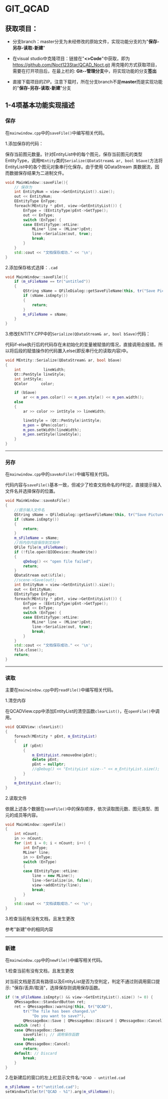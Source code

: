 # GIT_QCAD

## **获取项目：**

- 分支branch：master分支为未经修改的原始文件，实现功能分支的为"**保存-另存-读取-新建**"

- 在visual studio中克隆项目：链接在"**<>Code**"中获取，即为 https://github.com/Noct123Star/QCAD_Noct.git  用克隆的方式获取项目，需要在打开项目后，在最上栏的:  **Git--管理分支**中，将实现功能的分支**签出**
- 直接下载项目的ZIP。注意下载时，所在分支branch不是**master**而是实现功能的"**保存-另存-读取-新建**"分支

## 1-4项基本功能实现描述

### 保存

在`mainwindow.cpp`中的`saveFile()`中编写相关代码。

1.添加保存的代码：

保存当前图元数量。针对EntityList中的每个图元，保存当前图元的类型EntityType，调用`MEntity`类的`Serialize(QDataStream& ar, bool bSave)`方法将EntityList中的各个图元对象串行化保存。由于使用 QDataStream 类数据流，因而数据保存结果为二进制文件。

```c++
void MainWindow::saveFile(){
    // 保存为
    int EntityNum = view->GetEntityList().size();
    out << EntityNum;
    EEntityType EnType;
    foreach(MEntity * pEnt, view->GetEntityList()) {
        EnType = (EEntityType)pEnt->GetType();
        out << EnType;
        switch (EnType) {
        case EEntityType::etLine:
            MLine* line = (MLine*)pEnt;
            line->Serialize(out, true);
            break;
        }
    }
    std::cout << "文档保存成功." << '\n';
}
```

2.添加保存格式选择：`.cad`

```c++
void MainWindow::saveFile(){
    if (m_sFileName == tr("untitled"))
	{
        QString sName = QFileDialog::getSaveFileName(this, tr("Save Picture"), "", "CAD(*.cad)");
        if (sName.isEmpty())
        {
            return;
        }
        m_sFileName = sName;
	}
}
```

3.修改ENTITY.CPP中的`Serialize(QDataStream& ar, bool bSave)`代码：

代码if-else执行后的代码存在未初始化的变量被赋值的情况，直接调用会报错。所以将后段的赋值操作的代码置入else(即反串行化的读取内容)中。

```c++
void MEntity::Serialize(QDataStream& ar, bool bSave)
{
	int			 lineWidth;
	Qt::PenStyle lineStyle;
	int intStyle;
	QColor  	color;

	if (bSave)
		ar << m_pen.color() << m_pen.style() << m_pen.width();
	else
	{
		ar >> color >> intStyle >> lineWidth;

		lineStyle = (Qt::PenStyle)intStyle;
		m_pen = QPen(color);
		m_pen.setWidth(lineWidth);
		m_pen.setStyle(lineStyle);
	}
}
```

*******

### 另存

在`mainwindow.cpp`中的`saveAsFile()`中编写相关代码。

代码内容与`saveFile()`基本一致，但减少了检查文档命名的if判定，直接提示输入文件名并选择保存的位置。

```c++
void MainWindow::saveAsFile()
{
    //提示输入文件名
    QString sName = QFileDialog::getSaveFileName(this, tr("Save Picture"), "", "CAD(*.cad)");
    if (sName.isEmpty())
    {
        return;
    }
    m_sFileName = sName;
    //将内存内容保存到文档中
    QFile file(m_sFileName);
    if (!file.open(QIODevice::ReadWrite))
    {
        qDebug() << "open file failed";
        return;
    }
    QDataStream out(&file);
    //scene->Save(out);
    int EntityNum = view->GetEntityList().size();
    out << EntityNum;
    EEntityType EnType;
    foreach(MEntity * pEnt, view->GetEntityList()) {
        EnType = (EEntityType)pEnt->GetType();
        out << EnType;
        switch (EnType) {
        case EEntityType::etLine:
            MLine* line = (MLine*)pEnt;
            line->Serialize(out, true);
            break;
        }
    }
    std::cout << "文档保存成功." << '\n';
    file.close();
    return;
}
```

******

### 读取

主要在`mainwindow.cpp`中的`readFile()`中编写相关代码。

1.清空内存

在QCADView.cpp中添加EntityList的清空函数`clearList()`，在`openFile()`中调用。

```c++
void QCADView::clearList()
{
	foreach(MEntity * pEnt, m_EntityList)
	{
		if (pEnt)
		{
			m_EntityList.removeOne(pEnt);
			delete pEnt;
			pEnt = nullptr;
			//qDebug() << "EntityList size--" << m_EntityList.size();
		}
	}
	m_EntityList.clear();
}
```

2.读取文件

依据上述各个数据在`saveFile()`中的保存顺序，依次读取图元数、图元类型、图元的成员等内容。

```c++
void MainWindow::openFile()
{
    int nCount;
    in >> nCount;
    for (int i = 0; i < nCount; i++) {
        int EnType;
        MLine* line;
        in >> EnType;
        switch (EnType)
        {
        case EEntityType::etLine:
            line = new MLine();
            line->Serialize(in, false);
            view->addEntity(line);
            break;
        }
    }
    std::cout << "文档读取成功." << '\n';
}
```

3.检查当前有没有文档，且发生更改

参考"新建"中的相同内容

****

### 新建

在`mainwindow.cpp`中的`newFile()`中编写相关代码。

1.检查当前有没有文档，且发生更改

对当前文档是否具有路径以及EntityList是否为空判定，判定不通过则调用窗口提示: "保存/丢弃/取消"，选择保存则调用保存函数。

```c++
if (!m_sFileName.isEmpty() && view->GetEntityList().size() != 0) {
    QMessageBox::StandardButton ret;
    ret = QMessageBox::warning(this, tr("QCAD"),
        tr("The file has been changed.\n"
            "Do you want to save?"),
        QMessageBox::Save | QMessageBox::Discard | QMessageBox::Cancel);
    switch (ret) {
    case QMessageBox::Save:
        saveFile(); // 调用保存函数
        break;
    case QMessageBox::Cancel:
        return;
    default: // Discard
        break;
    }
}
```

2.在新建后的窗口的左上栏显示文件名:`"QCAD - untitled.cad`

```c++
m_sFileName = tr("untitled.cad");
setWindowTitle(tr("QCAD - %1").arg(m_sFileName));
```

